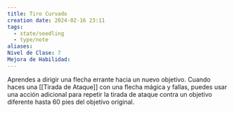 ```yaml
---
title: Tiro Curvado
creation date: 2024-02-16 23:11
tags:
  - state/seedling
  - type/note
aliases: 
Nivel de Clase: 7
Mejora de Habilidad:
---
```

Aprendes a dirigir una flecha errante hacia un nuevo objetivo. Cuando haces una [[Tirada de Ataque]]
con una flecha mágica y fallas, puedes usar una acción adicional para repetir la tirada de ataque
contra un objetivo diferente hasta 60 pies del objetivo original.




